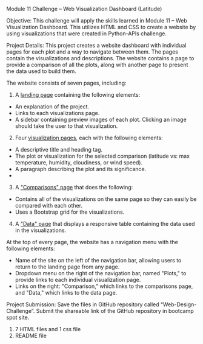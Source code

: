 Module 11 Challenge – Web Visualization Dashboard (Latitude)

Objective:
This challenge will apply the skills learned in Module 11 – Web Visualization Dashboard. This utilizes HTML and CSS to create a website by using visualizations that were created in Python-APIs challenge.

Project Details:
This project creates a website dashboard with individual pages for each plot and a way to navigate between them. The pages contain the visualizations and descriptions. The website contains a page to provide a comparison of all the plots, along with another page to present the data used to build them.

The website consists of seven pages, including:

1.    A [landing page](#landing-page) containing the following elements:
-    An explanation of the project.
-    Links to each visualizations page. 
-    A sidebar containing preview images of each plot. Clicking an image should take the user to that visualization.

2.    Four [visualization pages](#visualization-pages),  each with the following elements:
-    A descriptive title and heading tag.
-    The plot or visualization for the selected comparison (latitude vs: max temperature, humidity, cloudiness, or wind speed). 
-    A paragraph describing the plot and its significance.
-    
3.    A ["Comparisons" page](#comparisons-page) that does the following:
-    Contains all of the visualizations on the same page so they can easily be compared with each other.
-    Uses a Bootstrap grid for the visualizations.

4.    A ["Data" page](#data-page) that displays a responsive table containing the data used in the visualizations.

At the top of every page, the website has a navigation menu with the following elements:
-    Name of the site on the left of the navigation bar, allowing users to return to the landing page from any page.
-    Dropdown menu on the right of the navigation bar, named "Plots," to provide links to each individual visualization page.
-    Links on the right: "Comparison," which links to the comparisons page, and "Data," which links to the data page.

Project Submission:
Save the files in GitHub repository called “Web-Design-Challenge”.  Submit the shareable link of the GitHub repository in bootcamp spot site.
1.    7 HTML files and 1 css file
2.    README file


